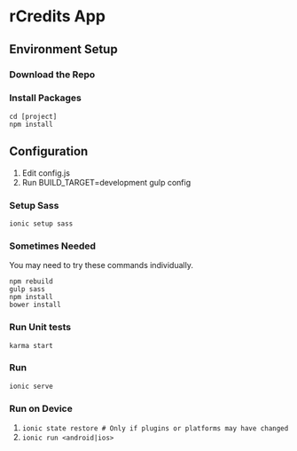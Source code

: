 # rCredits App

## Environment Setup

### Download the Repo

### Install Packages
```
cd [project]
npm install
```

## Configuration

1. Edit config.js
1. Run BUILD_TARGET=development gulp config

### Setup Sass
`ionic setup sass`

### Sometimes Needed
You may need to try these commands individually.

```
npm rebuild
gulp sass
npm install
bower install
```

### Run Unit tests
`karma start`

### Run
`ionic serve`

### Run on Device
1. `ionic state restore # Only if plugins or platforms may have changed`
1. `ionic run <android|ios>`
